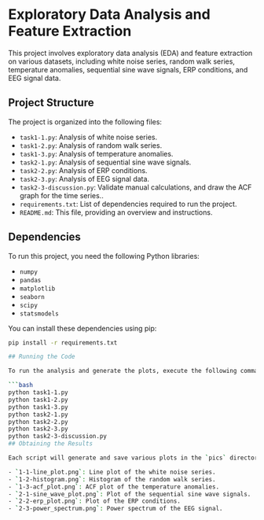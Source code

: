 # Exploratory Data Analysis and Feature Extraction

This project involves exploratory data analysis (EDA) and feature extraction on various datasets, including white noise series, random walk series, temperature anomalies, sequential sine wave signals, ERP conditions, and EEG signal data.

## Project Structure

The project is organized into the following files:

- `task1-1.py`: Analysis of white noise series.
- `task1-2.py`: Analysis of random walk series.
- `task1-3.py`: Analysis of temperature anomalies.
- `task2-1.py`: Analysis of sequential sine wave signals.
- `task2-2.py`: Analysis of ERP conditions.
- `task2-3.py`: Analysis of EEG signal data.
- `task2-3-discussion.py`: Validate manual calculations, and draw the ACF graph for the time series..
- `requirements.txt`: List of dependencies required to run the project.
- `README.md`: This file, providing an overview and instructions.

## Dependencies

To run this project, you need the following Python libraries:

- `numpy`
- `pandas`
- `matplotlib`
- `seaborn`
- `scipy`
- `statsmodels`

You can install these dependencies using pip:

```bash
pip install -r requirements.txt

## Running the Code

To run the analysis and generate the plots, execute the following command for each script:

```bash
python task1-1.py
python task1-2.py
python task1-3.py
python task2-1.py
python task2-2.py
python task2-3.py
python task2-3-discussion.py
## Obtaining the Results

Each script will generate and save various plots in the `pics` directory. The plots are saved with descriptive filenames, making it easy to identify the content of each plot. For example:

- `1-1-line_plot.png`: Line plot of the white noise series.
- `1-2-histogram.png`: Histogram of the random walk series.
- `1-3-acf_plot.png`: ACF plot of the temperature anomalies.
- `2-1-sine_wave_plot.png`: Plot of the sequential sine wave signals.
- `2-2-erp_plot.png`: Plot of the ERP conditions.
- `2-3-power_spectrum.png`: Power spectrum of the EEG signal.

